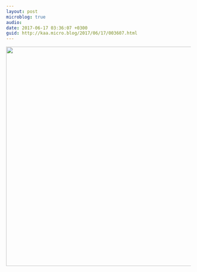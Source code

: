 ```yaml
---
layout: post
microblog: true
audio: 
date: 2017-06-17 03:36:07 +0300
guid: http://kaa.micro.blog/2017/06/17/003607.html
---
```



<img src="http://www.kaa.bz/uploads/2018/16a5c3bee7.jpg" width="600" height="600" />
